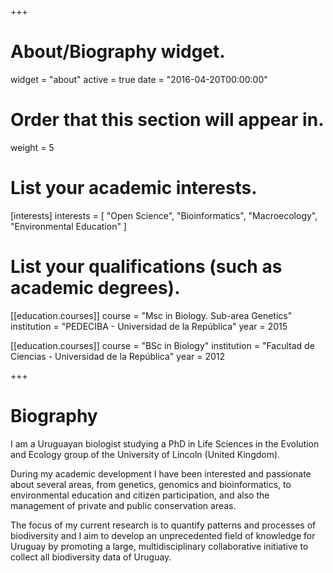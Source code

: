 +++
# About/Biography widget.
widget = "about"
active = true
date = "2016-04-20T00:00:00"

# Order that this section will appear in.
weight = 5

# List your academic interests.
[interests]
  interests = [
    "Open Science",
    "Bioinformatics",
    "Macroecology",
    "Environmental Education"
  ]

# List your qualifications (such as academic degrees).
[[education.courses]]
  course = "Msc in Biology. Sub-area Genetics"
  institution = "PEDECIBA - Universidad de la República"
  year = 2015

[[education.courses]]
  course = "BSc in Biology"
  institution = "Facultad de Ciencias - Universidad de la República"
  year = 2012
 
+++

# Biography

I am a Uruguayan biologist studying a PhD in Life Sciences in the Evolution and Ecology group of the University of Lincoln (United Kingdom). 

During my academic development I have been interested and passionate about several areas, from genetics, genomics and bioinformatics, to environmental education and citizen participation, and also the management of private and public conservation areas. 

The focus of my current research is to quantify patterns and processes of biodiversity and I aim to develop an unprecedented field of knowledge for Uruguay by promoting a large, multidisciplinary collaborative initiative to collect all biodiversity data of Uruguay. 
